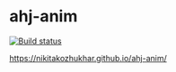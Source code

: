 # ahj-anim

[![Build status](https://ci.appveyor.com/api/projects/status/dda1qgo9h6mopwsl?svg=true)](https://ci.appveyor.com/project/nikitakozhukhar/ahj-anim)

https://nikitakozhukhar.github.io/ahj-anim/
